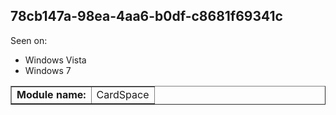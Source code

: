 ## 78cb147a-98ea-4aa6-b0df-c8681f69341c

Seen on:
* Windows Vista
* Windows 7

<table border="1" class="docutils">
  <tbody>
    <tr>
      <td><b>Module name:</b></td>
      <td>CardSpace</td>
    </tr>
  </tbody>
</table>

